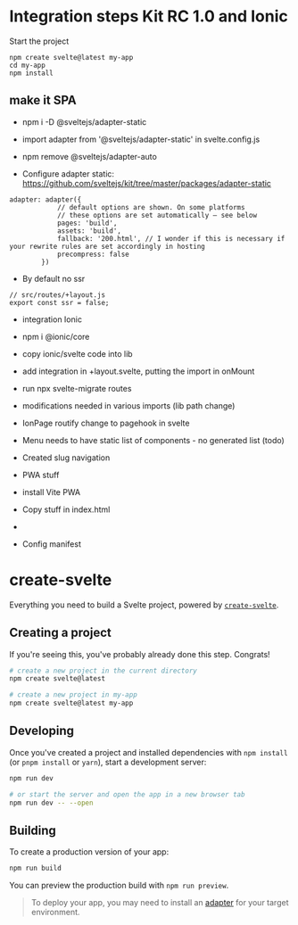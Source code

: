# Integration steps Kit RC 1.0 and Ionic

Start the project
```
npm create svelte@latest my-app
cd my-app
npm install
```

## make it SPA
- npm i -D @sveltejs/adapter-static
- import adapter from '@sveltejs/adapter-static' in svelte.config.js
- npm remove @sveltejs/adapter-auto

- Configure adapter static: https://github.com/sveltejs/kit/tree/master/packages/adapter-static
```
adapter: adapter({
			// default options are shown. On some platforms
			// these options are set automatically — see below
			pages: 'build',
			assets: 'build',
			fallback: '200.html', // I wonder if this is necessary if your rewrite rules are set accordingly in hosting
			precompress: false
		})
```

- By default no ssr
```
// src/routes/+layout.js
export const ssr = false;
```

- integration Ionic
- npm i @ionic/core 
- copy ionic/svelte code into lib
- add integration in +layout.svelte, putting the import in onMount
- run npx svelte-migrate routes
- modifications needed in various imports (lib path change)
- IonPage routify change to pagehook in svelte
- Menu needs to have static list of components - no generated list (todo)
- Created slug navigation 

- PWA stuff
- install Vite PWA
- Copy stuff in index.html
- 	<link rel="manifest" href="/manifest.webmanifest">
- Config manifest

# create-svelte

Everything you need to build a Svelte project, powered by [`create-svelte`](https://github.com/sveltejs/kit/tree/master/packages/create-svelte).

## Creating a project

If you're seeing this, you've probably already done this step. Congrats!

```bash
# create a new project in the current directory
npm create svelte@latest

# create a new project in my-app
npm create svelte@latest my-app
```

## Developing

Once you've created a project and installed dependencies with `npm install` (or `pnpm install` or `yarn`), start a development server:

```bash
npm run dev

# or start the server and open the app in a new browser tab
npm run dev -- --open
```

## Building

To create a production version of your app:

```bash
npm run build
```

You can preview the production build with `npm run preview`.

> To deploy your app, you may need to install an [adapter](https://kit.svelte.dev/docs/adapters) for your target environment.
